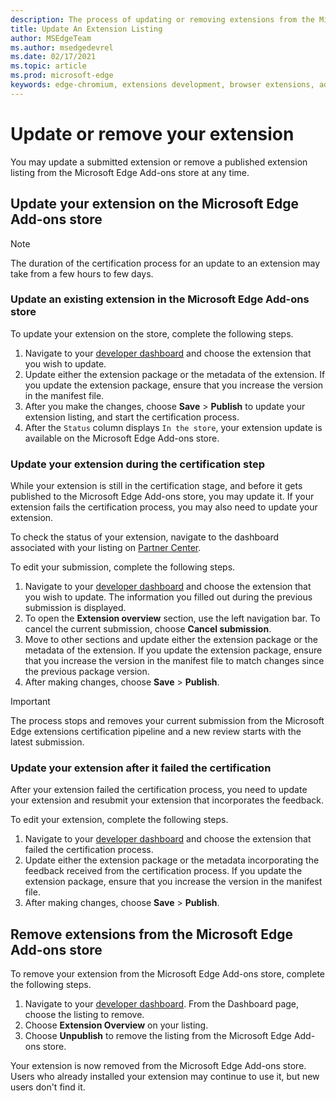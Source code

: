 ```yaml
---
description: The process of updating or removing extensions from the Microsoft Edge Add-ons store
title: Update An Extension Listing
author: MSEdgeTeam
ms.author: msedgedevrel
ms.date: 02/17/2021
ms.topic: article
ms.prod: microsoft-edge
keywords: edge-chromium, extensions development, browser extensions, add-ons, partner center, developer
---
```

# Update or remove your extension  

You may update a submitted extension or remove a published extension listing from the Microsoft Edge Add-ons store at any time.  

## Update your extension on the Microsoft Edge Add-ons store  

> [!NOTE]
> The duration of the certification process for an update to an extension may take from a few hours to few days.  

### Update an existing extension in the Microsoft Edge Add-ons store  

To update your extension on the store, complete the following steps.  

1.  Navigate to your [developer dashboard][MicrosoftPartnerCenter] and choose the extension that you wish to update.  
1.  Update either the extension package or the metadata of the extension.  If you update the extension package, ensure that you increase the version in the manifest file.  
1.  After you make the changes, choose **Save** > **Publish** to update your extension listing, and start the certification process.  
1.  After the `Status` column displays `In the store`, your extension update is available on the Microsoft Edge Add-ons store.  
    
### Update your extension during the certification step  

While your extension is still in the certification stage, and before it gets published to the Microsoft Edge Add-ons store, you may update it. If your extension fails the certification process, you may also need to update your extension.    

To check the status of your extension, navigate to the dashboard associated with your listing on [Partner Center][MicrosoftPartnerCenter].  

To edit your submission, complete the following steps.  

1.  Navigate to your [developer dashboard][MicrosoftPartnerCenter] and choose the extension that you wish to update.  The information you filled out during the previous submission is displayed.  
1.  To open the **Extension overview** section, use the left navigation bar.  To cancel the current submission, choose **Cancel submission**.  
1.  Move to other sections and update either the extension package or the metadata of the extension.  If you update the extension package, ensure that you increase the version in the manifest file to match changes since the previous package version.  
1.  After making changes, choose **Save** > **Publish**.  
    
> [!IMPORTANT]
> The process stops and removes your current submission from the Microsoft Edge extensions certification pipeline and a new review starts with the latest submission.  

### Update your extension after it failed the certification  

After your extension failed the certification process, you need to update your extension and resubmit your extension that incorporates the feedback.  

To edit your extension, complete the following steps.  

1.  Navigate to your [developer dashboard][MicrosoftPartnerCenter] and choose the extension that failed the certification process.  
1.  Update either the extension package or the metadata incorporating the feedback received from the certification process.  If you update the extension package, ensure that you increase the version in the manifest file.  
1.  After making changes, choose **Save** > **Publish**.  
    
## Remove extensions from the Microsoft Edge Add-ons store  

To remove your extension from the Microsoft Edge Add-ons store, complete the following steps.  

1.  Navigate to your [developer dashboard][MicrosoftPartnerCenter].  From the Dashboard page, choose the listing to remove.  
1.  Choose **Extension Overview** on your listing.  
1.  Choose **Unpublish** to remove the listing from the Microsoft Edge Add-ons store.  
    
Your extension is now removed from the Microsoft Edge Add-ons store.  Users who already installed your extension may continue to use it, but new users don't find it.  

<!-- links -->  

[MicrosoftPartnerCenter]: https://partner.microsoft.com/dashboard/microsoftedge/public/login?ref=dd "Partner Center"  
